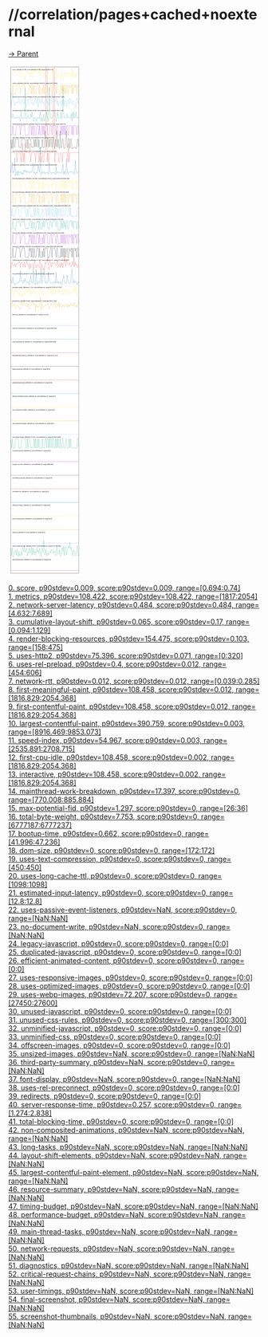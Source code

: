 
# //correlation/pages+cached+noexternal

[→ Parent](../..)

![PLOT: correlation](./correlation.svg)

[0. score, p90stdev=0.009, score:p90stdev=0.009, range=[0.694:0.74]](../../meta/score/samples/pages+cached+noexternal)  
[1. metrics, p90stdev=108.422, score:p90stdev=108.422, range=[1817:2054]](../../metrics/samples/pages+cached+noexternal/)  
[2. network-server-latency, p90stdev=0.484, score:p90stdev=0.484, range=[4.632:7.689]](../../network-server-latency/samples/pages+cached+noexternal/)  
[3. cumulative-layout-shift, p90stdev=0.065, score:p90stdev=0.17, range=[0.094:1.129]](../../cumulative-layout-shift/samples/pages+cached+noexternal/)  
[4. render-blocking-resources, p90stdev=154.475, score:p90stdev=0.103, range=[158:475]](../../render-blocking-resources/samples/pages+cached+noexternal/)  
[5. uses-http2, p90stdev=75.396, score:p90stdev=0.071, range=[0:320]](../../uses-http2/samples/pages+cached+noexternal/)  
[6. uses-rel-preload, p90stdev=0.4, score:p90stdev=0.012, range=[454:606]](../../uses-rel-preload/samples/pages+cached+noexternal/)  
[7. network-rtt, p90stdev=0.012, score:p90stdev=0.012, range=[0.039:0.285]](../../network-rtt/samples/pages+cached+noexternal/)  
[8. first-meaningful-paint, p90stdev=108.458, score:p90stdev=0.012, range=[1816.829:2054.368]](../../first-meaningful-paint/samples/pages+cached+noexternal/)  
[9. first-contentful-paint, p90stdev=108.458, score:p90stdev=0.012, range=[1816.829:2054.368]](../../first-contentful-paint/samples/pages+cached+noexternal/)  
[10. largest-contentful-paint, p90stdev=390.759, score:p90stdev=0.003, range=[8916.469:9853.073]](../../largest-contentful-paint/samples/pages+cached+noexternal/)  
[11. speed-index, p90stdev=54.967, score:p90stdev=0.003, range=[2535.891:2708.715]](../../speed-index/samples/pages+cached+noexternal/)  
[12. first-cpu-idle, p90stdev=108.458, score:p90stdev=0.002, range=[1816.829:2054.368]](../../first-cpu-idle/samples/pages+cached+noexternal/)  
[13. interactive, p90stdev=108.458, score:p90stdev=0.002, range=[1816.829:2054.368]](../../interactive/samples/pages+cached+noexternal/)  
[14. mainthread-work-breakdown, p90stdev=17.397, score:p90stdev=0, range=[770.008:885.884]](../../mainthread-work-breakdown/samples/pages+cached+noexternal/)  
[15. max-potential-fid, p90stdev=1.297, score:p90stdev=0, range=[26:36]](../../max-potential-fid/samples/pages+cached+noexternal/)  
[16. total-byte-weight, p90stdev=7.753, score:p90stdev=0, range=[6777187:6777237]](../../total-byte-weight/samples/pages+cached+noexternal/)  
[17. bootup-time, p90stdev=0.662, score:p90stdev=0, range=[41.996:47.236]](../../bootup-time/samples/pages+cached+noexternal/)  
[18. dom-size, p90stdev=0, score:p90stdev=0, range=[172:172]](../../dom-size/samples/pages+cached+noexternal/)  
[19. uses-text-compression, p90stdev=0, score:p90stdev=0, range=[450:450]](../../uses-text-compression/samples/pages+cached+noexternal/)  
[20. uses-long-cache-ttl, p90stdev=0, score:p90stdev=0, range=[1098:1098]](../../uses-long-cache-ttl/samples/pages+cached+noexternal/)  
[21. estimated-input-latency, p90stdev=0, score:p90stdev=0, range=[12.8:12.8]](../../estimated-input-latency/samples/pages+cached+noexternal/)  
[22. uses-passive-event-listeners, p90stdev=NaN, score:p90stdev=0, range=[NaN:NaN]](../../uses-passive-event-listeners/samples/pages+cached+noexternal/)  
[23. no-document-write, p90stdev=NaN, score:p90stdev=0, range=[NaN:NaN]](../../no-document-write/samples/pages+cached+noexternal/)  
[24. legacy-javascript, p90stdev=0, score:p90stdev=0, range=[0:0]](../../legacy-javascript/samples/pages+cached+noexternal/)  
[25. duplicated-javascript, p90stdev=0, score:p90stdev=0, range=[0:0]](../../duplicated-javascript/samples/pages+cached+noexternal/)  
[26. efficient-animated-content, p90stdev=0, score:p90stdev=0, range=[0:0]](../../efficient-animated-content/samples/pages+cached+noexternal/)  
[27. uses-responsive-images, p90stdev=0, score:p90stdev=0, range=[0:0]](../../uses-responsive-images/samples/pages+cached+noexternal/)  
[28. uses-optimized-images, p90stdev=0, score:p90stdev=0, range=[0:0]](../../uses-optimized-images/samples/pages+cached+noexternal/)  
[29. uses-webp-images, p90stdev=72.207, score:p90stdev=0, range=[27450:27600]](../../uses-webp-images/samples/pages+cached+noexternal/)  
[30. unused-javascript, p90stdev=0, score:p90stdev=0, range=[0:0]](../../unused-javascript/samples/pages+cached+noexternal/)  
[31. unused-css-rules, p90stdev=0, score:p90stdev=0, range=[300:300]](../../unused-css-rules/samples/pages+cached+noexternal/)  
[32. unminified-javascript, p90stdev=0, score:p90stdev=0, range=[0:0]](../../unminified-javascript/samples/pages+cached+noexternal/)  
[33. unminified-css, p90stdev=0, score:p90stdev=0, range=[0:0]](../../unminified-css/samples/pages+cached+noexternal/)  
[34. offscreen-images, p90stdev=0, score:p90stdev=0, range=[0:0]](../../offscreen-images/samples/pages+cached+noexternal/)  
[35. unsized-images, p90stdev=NaN, score:p90stdev=0, range=[NaN:NaN]](../../unsized-images/samples/pages+cached+noexternal/)  
[36. third-party-summary, p90stdev=NaN, score:p90stdev=0, range=[NaN:NaN]](../../third-party-summary/samples/pages+cached+noexternal/)  
[37. font-display, p90stdev=NaN, score:p90stdev=0, range=[NaN:NaN]](../../font-display/samples/pages+cached+noexternal/)  
[38. uses-rel-preconnect, p90stdev=0, score:p90stdev=0, range=[0:0]](../../uses-rel-preconnect/samples/pages+cached+noexternal/)  
[39. redirects, p90stdev=0, score:p90stdev=0, range=[0:0]](../../redirects/samples/pages+cached+noexternal/)  
[40. server-response-time, p90stdev=0.257, score:p90stdev=0, range=[1.274:2.838]](../../server-response-time/samples/pages+cached+noexternal/)  
[41. total-blocking-time, p90stdev=0, score:p90stdev=0, range=[0:0]](../../total-blocking-time/samples/pages+cached+noexternal/)  
[42. non-composited-animations, p90stdev=NaN, score:p90stdev=NaN, range=[NaN:NaN]](../../non-composited-animations/samples/pages+cached+noexternal/)  
[43. long-tasks, p90stdev=NaN, score:p90stdev=NaN, range=[NaN:NaN]](../../long-tasks/samples/pages+cached+noexternal/)  
[44. layout-shift-elements, p90stdev=NaN, score:p90stdev=NaN, range=[NaN:NaN]](../../layout-shift-elements/samples/pages+cached+noexternal/)  
[45. largest-contentful-paint-element, p90stdev=NaN, score:p90stdev=NaN, range=[NaN:NaN]](../../largest-contentful-paint-element/samples/pages+cached+noexternal/)  
[46. resource-summary, p90stdev=NaN, score:p90stdev=NaN, range=[NaN:NaN]](../../resource-summary/samples/pages+cached+noexternal/)  
[47. timing-budget, p90stdev=NaN, score:p90stdev=NaN, range=[NaN:NaN]](../../timing-budget/samples/pages+cached+noexternal/)  
[48. performance-budget, p90stdev=NaN, score:p90stdev=NaN, range=[NaN:NaN]](../../performance-budget/samples/pages+cached+noexternal/)  
[49. main-thread-tasks, p90stdev=NaN, score:p90stdev=NaN, range=[NaN:NaN]](../../main-thread-tasks/samples/pages+cached+noexternal/)  
[50. network-requests, p90stdev=NaN, score:p90stdev=NaN, range=[NaN:NaN]](../../network-requests/samples/pages+cached+noexternal/)  
[51. diagnostics, p90stdev=NaN, score:p90stdev=NaN, range=[NaN:NaN]](../../diagnostics/samples/pages+cached+noexternal/)  
[52. critical-request-chains, p90stdev=NaN, score:p90stdev=NaN, range=[NaN:NaN]](../../critical-request-chains/samples/pages+cached+noexternal/)  
[53. user-timings, p90stdev=NaN, score:p90stdev=NaN, range=[NaN:NaN]](../../user-timings/samples/pages+cached+noexternal/)  
[54. final-screenshot, p90stdev=NaN, score:p90stdev=NaN, range=[NaN:NaN]](../../final-screenshot/samples/pages+cached+noexternal/)  
[55. screenshot-thumbnails, p90stdev=NaN, score:p90stdev=NaN, range=[NaN:NaN]](../../screenshot-thumbnails/samples/pages+cached+noexternal/)  
